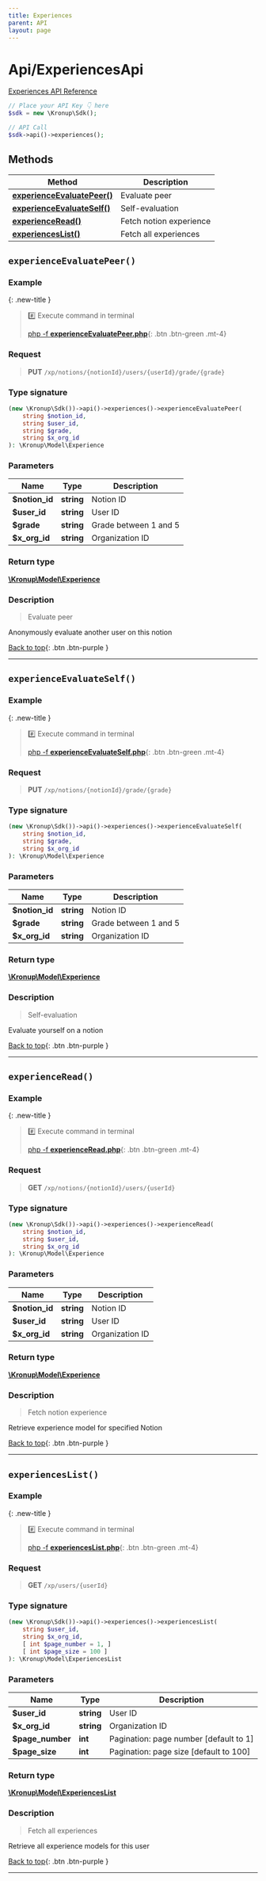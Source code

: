 ```yaml
---
title: Experiences
parent: API
layout: page
---
```


# Api/ExperiencesApi

[Experiences API Reference](https://api.kronup.com/#tag/Experiences)

```php
// Place your API Key 👇 here
$sdk = new \Kronup\Sdk();

// API Call
$sdk->api()->experiences();
```

## Methods

Method | Description
------------- | -------------
[**experienceEvaluatePeer()**](#experienceevaluatepeer) | Evaluate peer
[**experienceEvaluateSelf()**](#experienceevaluateself) | Self-evaluation
[**experienceRead()**](#experienceread) | Fetch notion experience
[**experiencesList()**](#experienceslist) | Fetch all experiences


## `experienceEvaluatePeer()`

### Example

{: .new-title }
> #️⃣ Execute command in terminal 
> 
> [php -f **experienceEvaluatePeer.php**](https://github.com/kronup/kronup-php/blob/main/examples/Api/ExperiencesApi/experienceEvaluatePeer.php){: .btn .btn-green .mt-4}

### Request

> **PUT** `/xp/notions/{notionId}/users/{userId}/grade/{grade}`

### Type signature

```php
(new \Kronup\Sdk())->api()->experiences()->experienceEvaluatePeer(
    string $notion_id,
    string $user_id,
    string $grade,
    string $x_org_id
): \Kronup\Model\Experience
```

### Parameters

Name | Type | Description
------------- | ------------- | -------------
 **$notion_id** | **string**  | Notion ID 
 **$user_id** | **string**  | User ID 
 **$grade** | **string**  | Grade between 1 and 5 
 **$x_org_id** | **string**  | Organization ID 

### Return type

[**\Kronup\Model\Experience**](../../Model/Experience)

### Description

> Evaluate peer

Anonymously evaluate another user on this notion

[Back to top](#top){: .btn .btn-purple }

---


## `experienceEvaluateSelf()`

### Example

{: .new-title }
> #️⃣ Execute command in terminal 
> 
> [php -f **experienceEvaluateSelf.php**](https://github.com/kronup/kronup-php/blob/main/examples/Api/ExperiencesApi/experienceEvaluateSelf.php){: .btn .btn-green .mt-4}

### Request

> **PUT** `/xp/notions/{notionId}/grade/{grade}`

### Type signature

```php
(new \Kronup\Sdk())->api()->experiences()->experienceEvaluateSelf(
    string $notion_id,
    string $grade,
    string $x_org_id
): \Kronup\Model\Experience
```

### Parameters

Name | Type | Description
------------- | ------------- | -------------
 **$notion_id** | **string**  | Notion ID 
 **$grade** | **string**  | Grade between 1 and 5 
 **$x_org_id** | **string**  | Organization ID 

### Return type

[**\Kronup\Model\Experience**](../../Model/Experience)

### Description

> Self-evaluation

Evaluate yourself on a notion

[Back to top](#top){: .btn .btn-purple }

---


## `experienceRead()`

### Example

{: .new-title }
> #️⃣ Execute command in terminal 
> 
> [php -f **experienceRead.php**](https://github.com/kronup/kronup-php/blob/main/examples/Api/ExperiencesApi/experienceRead.php){: .btn .btn-green .mt-4}

### Request

> **GET** `/xp/notions/{notionId}/users/{userId}`

### Type signature

```php
(new \Kronup\Sdk())->api()->experiences()->experienceRead(
    string $notion_id,
    string $user_id,
    string $x_org_id
): \Kronup\Model\Experience
```

### Parameters

Name | Type | Description
------------- | ------------- | -------------
 **$notion_id** | **string**  | Notion ID 
 **$user_id** | **string**  | User ID 
 **$x_org_id** | **string**  | Organization ID 

### Return type

[**\Kronup\Model\Experience**](../../Model/Experience)

### Description

> Fetch notion experience

Retrieve experience model for specified Notion

[Back to top](#top){: .btn .btn-purple }

---


## `experiencesList()`

### Example

{: .new-title }
> #️⃣ Execute command in terminal 
> 
> [php -f **experiencesList.php**](https://github.com/kronup/kronup-php/blob/main/examples/Api/ExperiencesApi/experiencesList.php){: .btn .btn-green .mt-4}

### Request

> **GET** `/xp/users/{userId}`

### Type signature

```php
(new \Kronup\Sdk())->api()->experiences()->experiencesList(
    string $user_id,
    string $x_org_id,
    [ int $page_number = 1, ]
    [ int $page_size = 100 ]
): \Kronup\Model\ExperiencesList
```

### Parameters

Name | Type | Description
------------- | ------------- | -------------
 **$user_id** | **string**  | User ID 
 **$x_org_id** | **string**  | Organization ID 
 **$page_number** | **int**  | Pagination: page number  [default to 1]
 **$page_size** | **int**  | Pagination: page size  [default to 100]

### Return type

[**\Kronup\Model\ExperiencesList**](../../Model/ExperiencesList)

### Description

> Fetch all experiences

Retrieve all experience models for this user

[Back to top](#top){: .btn .btn-purple }

---
